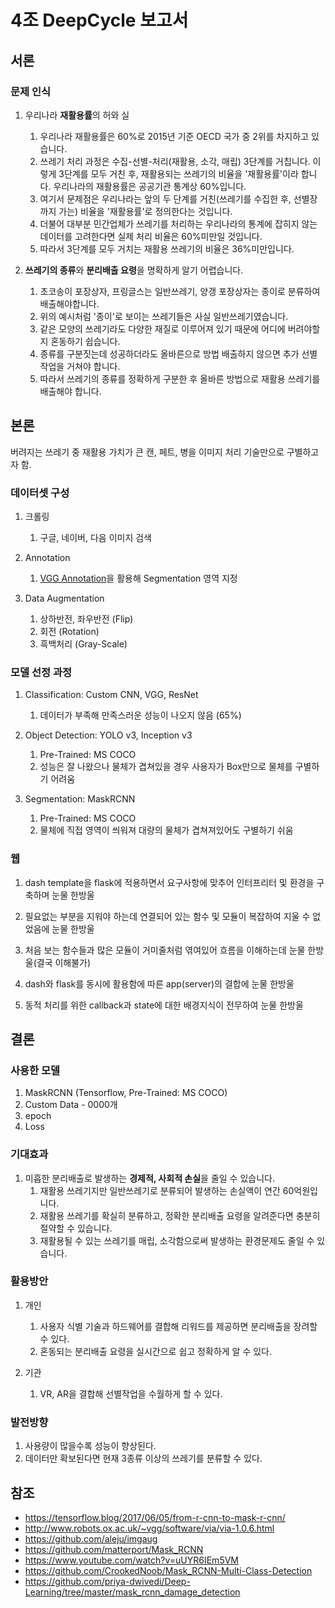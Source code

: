 # 4조 DeepCycle 보고서

## 서론

### 문제 인식

1. 우리나라 **재활용률**의 허와 실
    1. 우리나라 재활용률은 60%로 2015년 기준 OECD 국가 중 2위를 차지하고 있습니다.
    1. 쓰레기 처리 과정은 수집-선별-처리(재활용, 소각, 매립) 3단계를 거칩니다. 이렇게 3단계를 모두 거친 후, 재활용되는 쓰레기의 비율을 '재활용률'이라 합니다. 우리나라의 재활용률은 공공기관 통계상 60%입니다.
    1. 여기서 문제점은 우리나라는 앞의 두 단계를 거친(쓰레기를 수집한 후, 선별장까지 가는) 비율을 '재활용률'로 정의한다는 것입니다.
    1. 더불어 대부분 민간업체가 쓰레기를 처리하는 우리나라의 통계에 잡히지 않는 데이터를 고려한다면 실제 처리 비율은 60%미만일 것입니다.
    1. 따라서 3단계를 모두 거치는 재활용 쓰레기의 비율은 36%미만입니다.

1. **쓰레기의 종류**와 **분리배출 요령**을 명확하게 알기 어렵습니다.
    1. 초코송이 포장상자, 프링글스는 일반쓰레기, 양갱 포장상자는 종이로 분류하여 배출해야합니다.
    1. 위의 예시처럼 '종이'로 보이는 쓰레기들은 사실 일반쓰레기였습니다.
    1. 같은 모양의 쓰레기라도 다양한 재질로 이루어져 있기 때문에 어디에 버려야할 지 혼동하기 쉽습니다.
    1. 종류를 구분짓는데 성공하더라도 올바른으로 방법 배출하지 않으면 추가 선별작업을 거쳐야 합니다.
    1. 따라서 쓰레기의 종류를 정확하게 구분한 후 올바른 방법으로 재활용 쓰레기를 배출해야 합니다.


## 본론

버려지는 쓰레기 중 재활용 가치가 큰 캔, 페트, 병을 이미지 처리 기술만으로 구별하고자 함.

### 데이터셋 구성

1. 크롤링
    1. 구글, 네이버, 다음 이미지 검색

1. Annotation
    1. [VGG Annotation](http://www.robots.ox.ac.uk/~vgg/software/via/via-1.0.6.html)을 활용해 Segmentation 영역 지정

1. Data Augmentation
    1. 상하반전, 좌우반전 (Flip)
    1. 회전 (Rotation)
    1. 흑백처리 (Gray-Scale)

### 모델 선정 과정

1. Classification: Custom CNN, VGG, ResNet
    1. 데이터가 부족해 만족스러운 성능이 나오지 않음 (65%)

1.  Object Detection: YOLO v3, Inception v3
    1. Pre-Trained: MS COCO
    1. 성능은 잘 나왔으나 물체가 겹쳐있을 경우 사용자가 Box만으로 물체를 구별하기 어려움

1. Segmentation: MaskRCNN
    1. Pre-Trained: MS COCO
    1. 물체에 직접 영역이 씌워져 대량의 물체가 겹쳐져있어도 구별하기 쉬움

### 웹

1. dash template을 flask에 적용하면서 요구사항에 맞추어 인터프리터 및 환경을 구축하며 눈물 한방울

1. 필요없는 부분을 지워야 하는데 연결되어 있는 함수 및 모듈이 복잡하여 지울 수 없었음에 눈물 한방울

1. 처음 보는 함수들과 많은 모듈이 거미줄처럼 엮여있어 흐름을 이해하는데 눈물 한방울(결국 이해불가)

1. dash와 flask를 동시에 활용함에 따른 app(server)의 결합에 눈물 한방울

1. 동적 처리를 위한 callback과 state에 대한 배경지식이 전무하여 눈물 한방울

## 결론

### 사용한 모델

1. MaskRCNN (Tensorflow, Pre-Trained: MS COCO)
1. Custom Data - 0000개
1. epoch
1. Loss

### 기대효과

1. 미흡한 분리배출로 발생하는 **경제적, 사회적 손실**을 줄일 수 있습니다.
    1. 재활용 쓰레기지만 일반쓰레기로 분류되어 발생하는 손실액이 연간 60억원입니다.
    1. 재활용 쓰레기를 확실히 분류하고, 정확한 분리배출 요령을 알려준다면 충분히 절약할 수 있습니다.
    1. 재활용될 수 있는 쓰레기를 매립, 소각함으로써 발생하는 환경문제도 줄일 수 있습니다. 


### 활용방안

1. 개인
    1. 사용자 식별 기술과 하드웨어를 결합해 리워드를 제공하면 분리배출을 장려할 수 있다.
    1. 혼동되는 분리배출 요령을 실시간으로 쉽고 정확하게 알 수 있다.

1. 기관
    1. VR, AR을 결합해 선별작업을 수월하게 할 수 있다.

### 발전방향

1. 사용량이 많을수록 성능이 향상된다.
1. 데이터만 확보된다면 현재 3종류 이상의 쓰레기를 분류할 수 있다.

## 참조

- <https://tensorflow.blog/2017/06/05/from-r-cnn-to-mask-r-cnn/>
- <http://www.robots.ox.ac.uk/~vgg/software/via/via-1.0.6.html>
- <https://github.com/aleju/imgaug>
- <https://github.com/matterport/Mask_RCNN>
- <https://www.youtube.com/watch?v=uUYR6IEm5VM>
- <https://github.com/CrookedNoob/Mask_RCNN-Multi-Class-Detection>
- <https://github.com/priya-dwivedi/Deep-Learning/tree/master/mask_rcnn_damage_detection>
